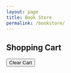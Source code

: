 ```yaml
---
layout: page
title: Book Store
permalink: /bookstore/
---
```


<style>
    .book-tile { margin: 10px; padding: 10px; border: 1px solid #ddd; display: inline-block; text-align: center; }
    .book-cover { width: 100px; height: auto; }
    .quantity-controls { margin-top: 5px; }
    .cart-container {
        max-width: 600px;
        margin: 20px auto;
        padding: 20px;
        background-color: #E8C4A4;
        border-radius: 8px;
        box-shadow: 0 4px 6px rgba(0, 0, 0, 0.1);
    }
    .cart-item {
        display: flex;
        justify-content: space-between;
        align-items: center;
        padding: 10px;
        background-color: #A57F5A;
        border: 1px solid #ddd;
        border-radius: 4px;
        margin-bottom: 10px;
    }
</style>

<div id="book-container"></div>
<h2>Shopping Cart</h2>
<div id="cartItems"></div>
<button id="clearCartButton">Clear Cart</button>

<script type="module">
    import { pythonURI, fetchOptions } from "{{site.baseurl}}/assets/js/api/config.js";

    document.addEventListener("DOMContentLoaded", function () {
        fetchBooks();
        fetchCartItems();
        document.getElementById("clearCartButton").addEventListener("click", clearCart);
    });

    function fetchBooks() {
        fetch(`${pythonURI}/api/wishlist/books`)
            .then(response => response.json())
            .then(books => {
                const bookContainer = document.getElementById("book-container");
                bookContainer.innerHTML = books.map(book => {
                    const price = (Math.random() * 10 + 5).toFixed(2);
                    return `
                        <div class="book-tile">
                            <img src="${book.cover_url}" alt="${book.title}" class="book-cover" />
                            <h3>${book.title}</h3>
                            <p>Price: $${price}</p>
                            <div class="quantity-controls">
                                <button onclick="updateQuantity('${book.title}', -1)">-</button>
                                <span id="quantity-${book.title}">0</span>
                                <button onclick="updateQuantity('${book.title}', 1)">+</button>
                            </div>
                            <button class="add-to-cart" data-title="${book.title}" data-price="${price}">Add to Cart</button>
                        </div>
                    `;
                }).join('');
                document.querySelectorAll(".add-to-cart").forEach(button => {
                    button.addEventListener("click", function() {
                        addToCart(this.dataset.title, this.dataset.price);
                    });
                });
            })
            .catch(error => console.error("Error fetching books:", error));
    }

    function fetchCartItems() {
        fetch(`${pythonURI}/api/cart`)
            .then(response => response.json())
            .then(data => {
                const cartItemsContainer = document.getElementById("cartItems");
                cartItemsContainer.innerHTML = "";
                if (data.items && data.items.length > 0) {
                    data.items.forEach(item => {
                        const cartItemDiv = document.createElement("div");
                        cartItemDiv.classList.add("cart-item");
                        cartItemDiv.innerHTML = `
                            <span>${item.title}</span>
                            <span>Price: $${item.price} | Quantity: ${item.quantity}</span>
                            <button class="delete-item" data-id="${item.id}">Remove</button>
                        `;
                        cartItemsContainer.appendChild(cartItemDiv);
                    });
                    document.querySelectorAll(".delete-item").forEach(button => {
                        button.addEventListener("click", function() {
                            deleteCartItem(this.dataset.id);
                        });
                    });
                } else {
                    cartItemsContainer.innerHTML = "<p>Your cart is empty.</p>";
                }
            })
            .catch(error => console.error("Error fetching cart items:", error));
    }

    window.updateQuantity = function(title, change) {
        const quantitySpan = document.getElementById(`quantity-${title}`);
        let currentQuantity = parseInt(quantitySpan.innerText);
        let newQuantity = Math.max(0, currentQuantity + change);
        quantitySpan.innerText = newQuantity;
    }

    window.addToCart = function(title, price) {
        price = parseFloat(price);
        const quantity = parseInt(document.getElementById(`quantity-${title}`).innerText);
        
        if (quantity > 0) {
            const data = { title, price, quantity };
            console.log("Sending to API:", data);

            fetch(`${pythonURI}/api/cart`, {
                ...fetchOptions,
                method: "POST",
                headers: { "Content-Type": "application/json" },
                body: JSON.stringify(data)
            })
            .then(response => response.json())
            .then(data => {
                console.log("Response from API:", data);
                if (data.success) {
                    alert("Book added to cart!");
                    setTimeout(fetchCartItems, 500); // Ensure data is updated before fetching
                } else {
                    alert("Failed to add book to cart: " + (data.message || "Unknown error"));
                }
            })
            .catch(error => {
                console.error("Error adding book to cart:", error);
                alert("Error adding book to cart. Check the console for details.");
            });
        } else {
            alert("Please select a quantity greater than zero before adding to the cart.");
        }
    }
</script>
